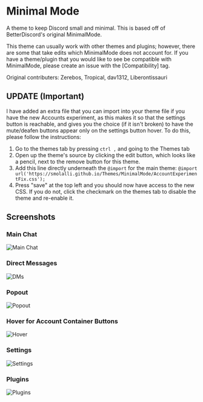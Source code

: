 # Minimal Mode

A theme to keep Discord small and minimal. This is based off of BetterDiscord's original MinimalMode.

This theme can usually work with other themes and plugins; however, there are some that take edits which MinimalMode does not account for. If you have a theme/plugin that you would like to see be compatible with MinimalMode, please create an issue with the \[Compatibility\] tag.

Original contributers: Zerebos, Tropical, dav1312, Liberontissauri

## UPDATE (Important)
I have added an extra file that you can import into your theme file if you have the new Accounts experiment, as this makes it so that the settings button is reachable, and gives you the choice (if it isn't broken) to have the mute/deafen buttons appear only on the settings button hover.
To do this, please follow the instructions:
1. Go to the themes tab by pressing `ctrl ,` and going to the Themes tab
2. Open up the theme's source by clicking the edit button, which looks like a pencil, next to the remove button for this theme.
3. Add this line directly underneath the `@import` for the main theme:
`@import url('https://smolalli.github.io/Themes/MinimalMode/AccountExperimentFix.css');`
4. Press "save" at the top left and you should now have access to the new CSS. If you do not, click the checkmark on the themes tab to disable the theme and re-enable it. 

## Screenshots

### Main Chat

![Main Chat](https://i.imgur.com/Yhp7KWW.png)

### Direct Messages

![DMs](https://i.imgur.com/73OWtTC.png)

### Popout

![Popout](https://i.imgur.com/tfWWlzq.png)

### Hover for Account Container Buttons

![Hover](https://i.imgur.com/idfy2nT.png)

### Settings

![Settings](https://i.imgur.com/ZnGhseg.png)

### Plugins

![Plugins](https://i.imgur.com/JU5y40e.png)
